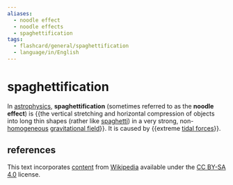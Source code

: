 ```yaml
---
aliases:
  - noodle effect
  - noodle effects
  - spaghettification
tags:
  - flashcard/general/spaghettification
  - language/in/English
---
```


# spaghettification

In [astrophysics](astrophysics.md), __spaghettification__ (sometimes referred to as the __noodle effect__) is {{the vertical stretching and horizontal compression of objects into long thin shapes (rather like [spaghetti](spaghetti.md)) in a very strong, non-[homogeneous](homogeneity%20and%20heterogeneity.md) [gravitational field](gravitational%20field.md)}}. It is caused by {{extreme [tidal forces](tidal%20force.md)}}.

## references

This text incorporates [content](https://en.wikipedia.org/wiki/spaghettification) from [Wikipedia](Wikipedia.md) available under the [CC BY-SA 4.0](https://creativecommons.org/licenses/by-sa/4.0/) license.
